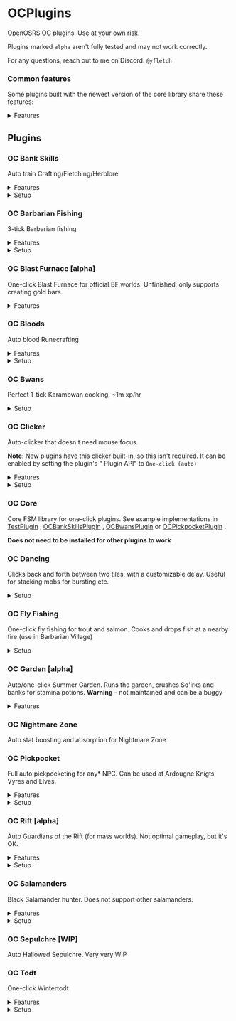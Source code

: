 # OCPlugins

OpenOSRS OC plugins. Use at your own risk.

Plugins marked `alpha` aren't fully tested and may not work correctly.

For any questions, reach out to me on Discord: `@yfletch`

### Common features

Some plugins built with the newest version of the core library share these features:

<details>
<summary>Features</summary>

* Master control switch, and bindable quick toggle hotkey
* Selection of automation API
    * `One-click` - forwards any manual clicks in the game window to the plugin, that alters it to perform the next
      action.
    * `One-click (consume)` - same as `One-click`, but consumes (blocks) any extra clicks to prevent stray walking.
    * `One-click (auto)` - uses the same API as the above two, but starts an in-built autoclicker. Clicks per tick can
      be configured per plugin.
    * `Devious` - uses Devious client's API, i.e. whatever method Devious is currently set to (packets, invokes, etc).
    * **Note**: Use whichever option at your own risk. None are proven to be "un-bannable"
* Break handling
    * Set an interval and duration for breaks, which are randomised slightly. The plugin will be more or less disabled
      while it is in break mode.
* Safety [WIP]
    * Auto logout if the plugin is stuck (hasn't performed an action in some amount of time)
* Overlays - separately toggleable
    * Current action (and break information)
    * Plugin statistics
* Debug
    * Internal state debug overlay
    * World debug overlay / interaction highlights
    * Menu entry logging to ingame chatbox

</details>

## Plugins

### OC Bank Skills

Auto train Crafting/Fletching/Herblore

<details>
<summary>Features</summary>

* Easily set ingredients and product
* Withdraws ingredients from the nearest bank, uses item 1 on item 2, crafts/mixes, and deposits products back

</details>

<details>
<summary>Setup</summary>

* Set the primary and secondary ingredients in the config, as well as the product item (all are case-sensitive)
    * e.g. `Willow longbow (u)` + `Bow string` = `Willow longbow`
    * or `Dwarf weed potion (unf)` + `Wine of Zamorak` = `Ranging potion(3)`
* Set your bank "Withdraw X" to the required amount (e.g. 14)
* If using a third item (like thread for crafting), withdraw it from your bank and fill with bank fillers. Then it won't
  be deposited.
* Run the plugin near any bank

e.g. dragonhide crafting setup

* Withdraw all threads from bank, remove placeholder and fill all bank fillers
* Withdraw 26x of any item (and deposit again)
* Set Item 1 to "Green dragon leather"
* Set Item 2 to "Needle"
* Set product to "Green d'hide chaps"
* Run the plugin
    * When the plugin deposits all, the thread will stay in the inventory
    * After withdrawing 26 leathers, there will only be one slot left for the needle

</details>

### OC Barbarian Fishing

3-tick Barbarian fishing

<details>
<summary>Features</summary>

* Guam/Swamp tar & drop method
* Cut fish & eat method
* Combination of above

</details>

<details>
<summary>Setup</summary>

Put required items for the method in your inventory (the plugin will tell you what's needed). You must click at least 3
times per tick for this to work properly.
</details>

### OC Blast Furnace [alpha]

One-click Blast Furnace for official BF worlds. Unfinished, only supports creating gold bars.

<details>
<summary>Features</summary>

* Drink stamina when required
* Switches between goldsmith and ice gloves

</details>

### OC Bloods

Auto blood Runecrafting

<details>
<summary>Features</summary>

* Uses Blood essence
* Banks at Castle wars
* Uses Summer pies to boost to 93 Agility for shortcuts
* Restores run in house Rejuvenation pool
* Repairs pouches with NPC Contact
* Tracks performance and runes/profit made

</details>

<details>
<summary>Setup</summary>

* Set last-destination for your POH fairy ring to d&middot;l&middot;s
* Prep inventory with
    * Colossal pouch
    * Any active Blood essence (if required)
    * All teleport to house tabs
* Fill rune pouch with NPC Contact runes
* Equip Dramen/Lunar staff if required
* Use more than one click per tick for fastest trips (not required)

</details>

### OC Bwans

Perfect 1-tick Karambwan cooking, ~1m xp/hr

<details>
<summary>Setup</summary>

* Run the plugin near any range/fire with a bank nearby

</details>

### OC Clicker

Auto-clicker that doesn't need mouse focus.

**Note**: New plugins have this clicker built-in, so this isn't required. It can be enabled by setting the plugin's "
Plugin API" to `One-click (auto)`

<details>
<summary>Features</summary>

* Customizable toggle hotkey
* Ability to consume yellow clicks
* Ability to change number of clicks per tick

</details>

<details>
<summary>Setup</summary>
* Put your cursor over blank space (either in inventory or other UI)
* Press hotkey
</details>

### OC Core

Core FSM library for one-click plugins. See example implementations
in [TestPlugin](https://github.com/y-fletch/ocplugins/blob/main/occore/src/main/java/com/yfletch/occore/v2/test/TestPlugin.java)
, [OCBankSkillsPlugin](https://github.com/y-fletch/ocplugins/blob/main/ocbankskills/src/main/java/com/yfletch/ocbankskills/OCBankSkillsPlugin.java)
, [OCBwansPlugin](https://github.com/y-fletch/ocplugins/blob/main/ocbwans/src/main/java/com/yfletch/ocbwans/OCBwansPlugin.java)
or [OCPickpocketPlugin](https://github.com/y-fletch/ocplugins/blob/main/ocpickpocket/src/main/java/com/yfletch/ocpickpocket/OCPickpocketPlugin.java)
.

**Does not need to be installed for other plugins to work**

### OC Dancing

Clicks back and forth between two tiles, with a customizable delay. Useful for stacking mobs for bursting etc.

<details>
<summary>Setup</summary>

* Shift-right click on the target tiles to add them to config (or enter coordinates manually)

</details>

### OC Fly Fishing

One-click fly fishing for trout and salmon. Cooks and drops fish at a nearby fire (use in Barbarian Village)

<details>
<summary>Setup</summary>

* Bring a fly fishing rod and feathers to the Barbarian Village fishing spot
* Run the plugin

</details>

### OC Garden [alpha]

Auto/one-click Summer Garden. Runs the garden, crushes Sq'irks and banks for stamina potions. **Warning** - not
maintained and can be a buggy

<details>
<summary>Features</summary>

* Uses POH tabs to bank in Al-Kharid
* Aligns Elementals automatically (through trial and error)
* Drinks Stamina (and drinks an extra dose if energy is too low)

</details>

### OC Nightmare Zone

Auto stat boosting and absorption for Nightmare Zone

### OC Pickpocket

Full auto pickpocketing for any* NPC. Can be used at Ardougne Knigts, Vyres and Elves.

<details>
<summary>Features</summary>

* Customisable pickpocket target(s)
* Auto banking
* Auto eat
    * Drinks wine jugs that have been pickpocketed
* Auto equip Dodgy necklaces
* Auto cast Shadow Veil
* Drops low value items
* Prioritizes high value items
* Auto pathing to bank / target (can open doors)

</details>

<details>
<summary>Setup</summary>

* Enter desired target, food, and items into the config, or use the preset buttons
* Start the plugin in the vicinity of the target(s) and any bank

</details>

### OC Rift [alpha]

Auto Guardians of the Rift (for mass worlds). Not optimal gameplay, but it's OK.

<details>
<summary>Features</summary>

* Configurable time to exit huge essence mine
* Crafts best rune based on level and current energy balance
* Repairs pouches with NPC Contact
* Supports all pouches (only confirmed with Colossal pouch)
* Switches Eye robe top and Varrock platebody for mining
* Configurable runes to drop or deposit
* Performance and rune tracking

</details>

<details>
<summary>Setup</summary>

* Enter GOTR with regular setup
    * All available pouches
    * Rune pouch with NPC Contact runes
    * Varrock platebody
    * Pickaxe/lantern/robes equipped
* If pouches don't need to be repaired, shift+right click the overlay to `Skip repair`

</details>

### OC Salamanders

Black Salamander hunter. Does not support other salamanders.

<details>
<summary>Features</summary>

* Sets traps on young trees
* Picks up broken traps
* Checks full traps
* Drops salamanders

</details>

<details>
<summary>Setup</summary>

* Take as many small fishing nets & ropes as you can setup in the wilderness
* Go to the black salamander hunting spot
* Run the plugin

</details>

### OC Sepulchre [WIP]

Auto Hallowed Sepulchre. Very very WIP

### OC Todt

One-click Wintertodt

<details>
<summary>Features</summary>

* Auto banking
* Auto eating
* Dodges _most_ environmental hazards
* Fixes braziers
* Optionally fletches bruma roots

</details>

<details>
<summary>Setup</summary>

Use your normal Wintertodt setup. Start the plugin anywhere within the Wintertodt camp / boss
</details>